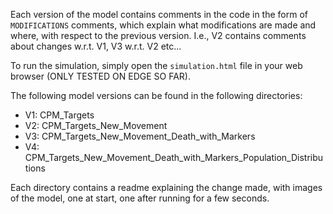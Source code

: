 Each version of the model contains comments in the code in the form of ``MODIFICATIONS`` comments, which explain what modifications are made and where, with respect to the previous version.
I.e., V2 contains comments about changes w.r.t. V1, V3 w.r.t. V2 etc...

To run the simulation, simply open the `simulation.html` file in your web browser (ONLY TESTED ON EDGE SO FAR).


The following model versions can be found in the following directories:
* V1: CPM_Targets
* V2: CPM_Targets_New_Movement
* V3: CPM_Targets_New_Movement_Death_with_Markers
* V4: CPM_Targets_New_Movement_Death_with_Markers_Population_Distributions

Each directory contains a readme explaining the change made, with images of the model, one at start, one after running for a few seconds.

